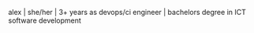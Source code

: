 alex | she/her | 3+ years as devops/ci engineer | bachelors degree in ICT software development

<!---
alexphar/alexphar is a ✨ special ✨ repository because its `README.md` (this file) appears on your GitHub profile.
You can click the Preview link to take a look at your changes.
--->
